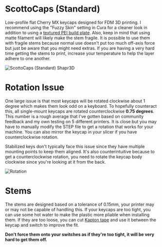 # ScottoCaps (Standard)

Low-profile flat Cherry MX keycaps designed for FDM 3D printing. I recommend using the "Fuzzy Skin" setting in Cura for a cleaner look in addition to using a [textured PEI build plate](https://amzn.to/43r18ka). Also, keep in mind that using matte filament will likely make the stem fragile. It is possible to use them with fragile stems because normal use doesn't put too much off-axis force but just be aware that you might need extras. If you are having a very hard time getting the stems to print, increase your temperature to help the layer adhere to one another.

![ScottoCaps (Standard) Shapr3D](https://github.com/joe-scotto/scottokeebs/assets/8194147/7e9c1d18-393e-43a5-882d-ae4ba2fd26f7)

# Rotation Issue

One large issue is that most keycaps will be rotated clockwise about 1 degree which makes them look odd on a keyboard. To hopefully counteract this, all single-mount keycaps are rotated counterclockwise **0.75 degrees**. This number is a rough average that I've gotten based on community feedback and my own testing on 5 different printers. It is close but you may have to manually modify the STEP file to get a rotation that works for your machine. You can also mirror the keycap in your slicer if you have counterclockwise rotation. 

Stabilized keys don't typically face this issue since they have multiple mounting points to keep them aligned. It's also counterintuitive because to get a counterclockwise rotation, you need to rotate the keycap body clockwise since you're looking at it from the back.

![Rotation](https://github.com/joe-scotto/scottokeebs/assets/8194147/beec036d-2de6-4332-99fc-ee3706a78251)

# Stems

The stems are designed based on a tolerance of 0.15mm, your printer may or may not be capable of handling this. If your keycaps are too tight, you can use some hot water to make the plastic more pliable when installing them. If they are too loose, you can cut [Kapton tape](https://amzn.to/45GeFFr) and use it between the keycap and switch to improve the fit.

**Don't force them onto your switches as if they're too tight, it will be very hard to get them off.**
